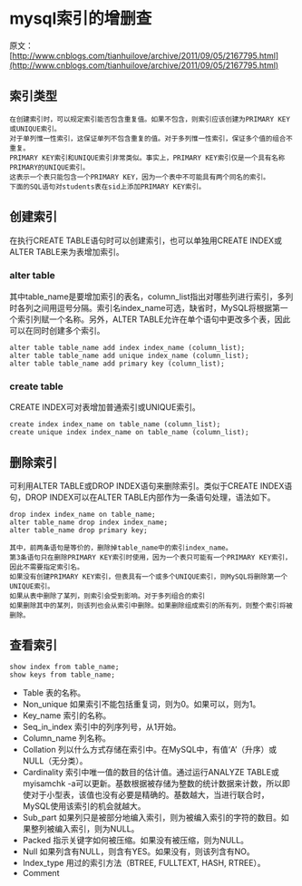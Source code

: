 # mysql索引的增删查

原文：[http://www.cnblogs.com/tianhuilove/archive/2011/09/05/2167795.html](http://www.cnblogs.com/tianhuilove/archive/2011/09/05/2167795.html)

## 索引类型
```
在创建索引时，可以规定索引能否包含重复值。如果不包含，则索引应该创建为PRIMARY KEY或UNIQUE索引。
对于单列惟一性索引，这保证单列不包含重复的值。对于多列惟一性索引，保证多个值的组合不重复。
PRIMARY KEY索引和UNIQUE索引非常类似。事实上，PRIMARY KEY索引仅是一个具有名称PRIMARY的UNIQUE索引。
这表示一个表只能包含一个PRIMARY KEY，因为一个表中不可能具有两个同名的索引。
下面的SQL语句对students表在sid上添加PRIMARY KEY索引。
```

## 创建索引
在执行CREATE TABLE语句时可以创建索引，也可以单独用CREATE INDEX或ALTER TABLE来为表增加索引。

### alter table

其中table_name是要增加索引的表名，column_list指出对哪些列进行索引，多列时各列之间用逗号分隔。索引名index_name可选，缺省时，MySQL将根据第一个索引列赋一个名称。另外，ALTER TABLE允许在单个语句中更改多个表，因此可以在同时创建多个索引。
```mysql
alter table table_name add index index_name (column_list);
alter table table_name add unique index_name (column_list);
alter table table_name add primary key (column_list);
```
### create table
CREATE INDEX可对表增加普通索引或UNIQUE索引。
```mysql
create index index_name on table_name (column_list);
create unique index index_name on table_name (column_list);
```

## 删除索引
可利用ALTER TABLE或DROP INDEX语句来删除索引。类似于CREATE INDEX语句，DROP INDEX可以在ALTER TABLE内部作为一条语句处理，语法如下。
```mysql
drop index index_name on table_name;
alter table_name drop index index_name;
alter table_name drop primary key;
```
```
其中，前两条语句是等价的，删除掉table_name中的索引index_name。
第3条语句只在删除PRIMARY KEY索引时使用，因为一个表只可能有一个PRIMARY KEY索引，因此不需要指定索引名。
如果没有创建PRIMARY KEY索引，但表具有一个或多个UNIQUE索引，则MySQL将删除第一个UNIQUE索引。
如果从表中删除了某列，则索引会受到影响。对于多列组合的索引
如果删除其中的某列，则该列也会从索引中删除。如果删除组成索引的所有列，则整个索引将被删除。
```

## 查看索引

```mysql
show index from table_name;
show keys from table_name;
```

- Table 表的名称。
- Non_unique 如果索引不能包括重复词，则为0。如果可以，则为1。
- Key_name 索引的名称。
- Seq_in_index 索引中的列序列号，从1开始。
- Column_name 列名称。
- Collation 列以什么方式存储在索引中。在MySQL中，有值‘A’（升序）或NULL（无分类）。
- Cardinality 索引中唯一值的数目的估计值。通过运行ANALYZE TABLE或myisamchk -a可以更新。基数根据被存储为整数的统计数据来计数，所以即使对于小型表，该值也没有必要是精确的。基数越大，当进行联合时，MySQL使用该索引的机会就越大。
- Sub_part 如果列只是被部分地编入索引，则为被编入索引的字符的数目。如果整列被编入索引，则为NULL。
- Packed 指示关键字如何被压缩。如果没有被压缩，则为NULL。
- Null 如果列含有NULL，则含有YES。如果没有，则该列含有NO。
- Index_type 用过的索引方法（BTREE, FULLTEXT, HASH, RTREE）。
- Comment

